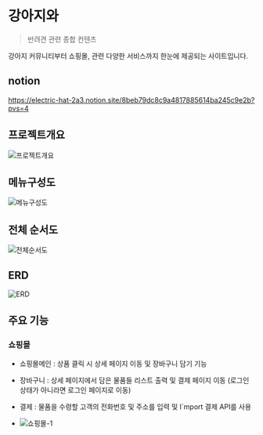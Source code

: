 # 강아지와

> 반려견 관련 종합 컨텐츠

강아지 커뮤니티부터 쇼핑몰, 관련 다양한 서비스까지 한눈에 제공되는 사이트입니다. 
## notion
https://electric-hat-2a3.notion.site/8beb79dc8c9a4817885614ba245c9e2b?pvs=4

## 프로젝트개요
![프로젝트개요](https://github.com/Starrain96/withPuppy_Master/assets/124110590/570cb47f-4152-43a9-bcdb-1544cf34258d)

## 메뉴구성도
![메뉴구성도](https://github.com/Starrain96/withPuppy_Master/assets/124110590/6384e2e5-65b3-4466-82ac-97d04d62d016)

## 전체 순서도
![전체순서도](https://github.com/Starrain96/withPuppy_Master/assets/124110590/a574f767-53ff-4835-854e-1118c347a047)

## ERD
![ERD](https://github.com/Starrain96/withPuppy_Master/assets/124110590/e0ebb260-e554-4839-8532-cf882dd04f5a)

## 주요 기능

### 쇼핑몰
- 쇼핑몰메인 : 상품 클릭 시 상세 페이지 이동 및 장바구니 담기 기능 
- 장바구니 : 상세 페이지에서 담은 물품들 리스트 출력 및 결제 페이지 이동 (로그인 상태가 아니라면 로그인 페이지로 이동)
- 결제 : 물품을 수령할 고객의 전화번호 및 주소를 입력 및 I`mport 결제 API를 사용

- ![쇼핑몰-1](https://github.com/tkdcksqkr98/WithPuppy/assets/82599643/32666842-13f6-41e6-a4a8-d059e51b9ac2)

